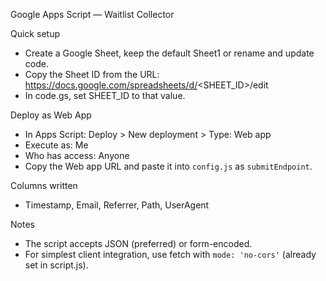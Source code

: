 Google Apps Script — Waitlist Collector

Quick setup
- Create a Google Sheet, keep the default Sheet1 or rename and update code.
- Copy the Sheet ID from the URL: https://docs.google.com/spreadsheets/d/<SHEET_ID>/edit
- In code.gs, set SHEET_ID to that value.

Deploy as Web App
- In Apps Script: Deploy > New deployment > Type: Web app
- Execute as: Me
- Who has access: Anyone
- Copy the Web app URL and paste it into `config.js` as `submitEndpoint`.

Columns written
- Timestamp, Email, Referrer, Path, UserAgent

Notes
- The script accepts JSON (preferred) or form-encoded.
- For simplest client integration, use fetch with `mode: 'no-cors'` (already set in script.js).

